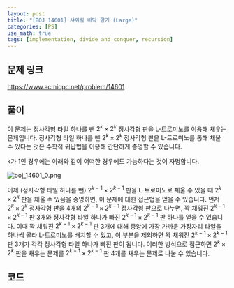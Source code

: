 ```yaml
---
layout: post
title: "[BOJ 14601] 샤워실 바닥 깔기 (Large)"
categories: [PS]
use_math: true
tags: [implementation, divide and conquer, recursion]
---
```


## 문제 링크
https://www.acmicpc.net/problem/14601

## 풀이
이 문제는 정사각형 타일 하나를 뺀 $2^k \times 2^k$ 정사각형 판을 L-트로미노를 이용해 채우는 문제입니다. 정사각형 타일 하나를 뺀 $2^k \times 2^k$ 정사각형 판을 L-트로미노를 통해 채울 수 있다는 것은 수학적 귀납법을 이용해 간단하게 증명할 수 있습니다. 

k가 1인 경우에는 아래와 같이 어떠한 경우에도 가능하다는 것이 자명합니다.

![boj_14601_0.png]()

이제 (정사각형 타일 하나를 뺀) $2^{k-1} \times 2^{k-1}$ 판을 L-트로미노로 채울 수 있을 때 $2^k \times 2^k$ 판을 채울 수 있음을 증명하면, 이 문제에 대한 접근법을 얻을 수 있습니다. 먼저 $2^k \times 2^k$ 정사각형 판을 4개의 $2^{k-1} \times 2^{k-1}$ 정사각형 판으로 나누면, 꽉 채워진 $2^{k-1} \times 2^{k-1}$ 판 3개와 정사각형 타일 하나가 빠진 $2^{k-1} \times 2^{k-1}$ 판 하나를 얻을 수 있습니다. 이때 꽉 채워진 $2^{k-1} \times 2^{k-1}$ 판 3개에 대해 중앙에 가장 가까운 가장자리 타일을 하나씩 골라 L-트로미노를 배치할 수 있고, 이 부분을 제외하면 꽉 채워진 $2^{k-1} \times 2^{k-1}$ 판 3개가 각각 정사각형 타일 하나가 빠진 판이 됩니다. 이러한 방식으로 접근하면 $2^k \times 2^k$ 판을 채우는 문제를 $2^{k-1} \times 2^{k-1}$ 판 4개를 채우는 문제로 나눌 수 있습니다.

## 코드 


